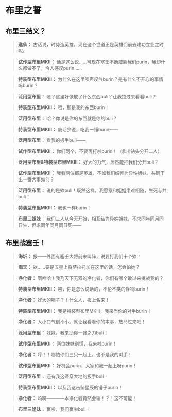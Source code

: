 # 布里之誓

## 布里三结义？

> **逸仙：**
> 古话说，时势造英雄。现在这个世道正是英雄们前去建功立业之时呢。

> **试作型布里MKII：**
> 话是这么说……可现在塞壬不断威胁我们purin，我却什么都做不了，令人感叹purin……

> **特装型布里MKIII：**
> 为什么在这里唉声叹气burin？是有什么不开心的事情吗burin？

> **泛用型布里：**
> 嗯？这里好像放了什么东西buli？让我拉过来看看buli？

> **特装型布里MKIII：**
> 喂，那是我的东西burin！

> **泛用型布里：**
> 哈？你说是你的东西就是你的buli？

> **特装型布里MKIII：**
> 废话少说，吃我一锤burin——

> **泛用型布里：**
> 看我的扳手buli——

> **试作型布里MKII：**
> 你们两个，不要再打啦purin！（拿出钻头分开二人）

> **泛用型布里&特装型布里MKIII：**
> 好大的力气，居然能把我们分开buli？

> **试作型布里MKII：**
> 我看两位都是英雄，不如我们结拜为异性姐妹，共同干出一番大事如何？

> **泛用型布里：**
> 说的是欸buli！既然这样，我愿意和姐姐患难相随，生死与共buli！

> **特装型布里MKIII：**
> 我也一样burin！

> **布里三姐妹：**
> 我们三人从今天开始，相互结为异姓姐妹，不求同年同月同日生，但求同年同月同日死——

## 布里战塞壬！

> **海圻：**
> 报——外面有塞壬大将前来叫阵，说要打我们十个欸！

> **海天：**
> 欸……要是五星上将萨拉托加在这里的话，怎会怕她？

> **净化者：**
> 啊哈哈！我乃天下无双的净化者，你们有哪个敢过来挑战我的？

> **特装型布里MKIII：**
> 喂，你是怎么说话的，不伦不类的怪物burin！

> **净化者：**
> 好大的胆子？！什么人，报上名来！

> **特装型布里MKIII：**
> 我是特装型布里MKIII，我来当你的对手burin！

> **净化者：**
> 人小口气倒不小。就让我看看你的本事，放马过来吧！

> **泛用型布里：**
> 妹妹，我来助你一臂之力buli！

> **试作型布里MKII：**
> 两位妹妹别慌，我来啦purin！

> **净化者：**
> 哼！！哪怕你们三只一起上，也不是我的对手！

> **试作型布里MKII：**
> 好机会purin，大家和我一起上呀purin！

> **泛用型布里：**
> 还有我这砸穿大地的扳手buli！

> **特装型布里MKIII：**
> 以及我这击坠星辰的锤子burin！

> **净化者：**
> 呜啊————本净化者竟然会输！？！这不可能！

> **布里三姐妹：**
> 赢啦，我们赢啦buli！

